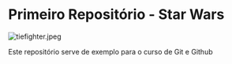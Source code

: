 # Primeiro Repositório - Star Wars

![tiefighter.jpeg](Tie_Fighter)

Este repositório serve de exemplo para o curso de Git e Github
